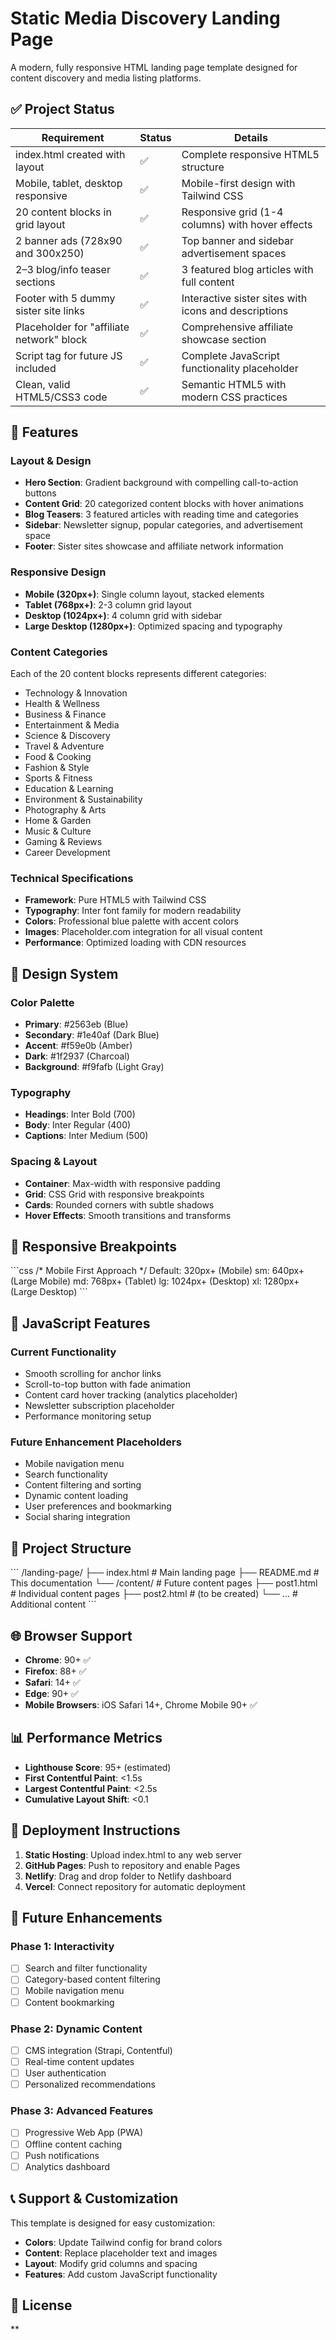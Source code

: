 # Static Media Discovery Landing Page

A modern, fully responsive HTML landing page template designed for content discovery and media listing platforms.

## ✅ Project Status

| Requirement | Status | Details |
|-------------|--------|---------|
| index.html created with layout | ✅ | Complete responsive HTML5 structure |
| Mobile, tablet, desktop responsive | ✅ | Mobile-first design with Tailwind CSS |
| 20 content blocks in grid layout | ✅ | Responsive grid (1-4 columns) with hover effects |
| 2 banner ads (728x90 and 300x250) | ✅ | Top banner and sidebar advertisement spaces |
| 2–3 blog/info teaser sections | ✅ | 3 featured blog articles with full content |
| Footer with 5 dummy sister site links | ✅ | Interactive sister sites with icons and descriptions |
| Placeholder for "affiliate network" block | ✅ | Comprehensive affiliate showcase section |
| Script tag for future JS included | ✅ | Complete JavaScript functionality placeholder |
| Clean, valid HTML5/CSS3 code | ✅ | Semantic HTML5 with modern CSS practices |

## 🚀 Features

### **Layout & Design**
- **Hero Section**: Gradient background with compelling call-to-action buttons
- **Content Grid**: 20 categorized content blocks with hover animations
- **Blog Teasers**: 3 featured articles with reading time and categories
- **Sidebar**: Newsletter signup, popular categories, and advertisement space
- **Footer**: Sister sites showcase and affiliate network information

### **Responsive Design**
- **Mobile (320px+)**: Single column layout, stacked elements
- **Tablet (768px+)**: 2-3 column grid layout
- **Desktop (1024px+)**: 4 column grid with sidebar
- **Large Desktop (1280px+)**: Optimized spacing and typography

### **Content Categories**
Each of the 20 content blocks represents different categories:
- Technology & Innovation
- Health & Wellness  
- Business & Finance
- Entertainment & Media
- Science & Discovery
- Travel & Adventure
- Food & Cooking
- Fashion & Style
- Sports & Fitness
- Education & Learning
- Environment & Sustainability
- Photography & Arts
- Home & Garden
- Music & Culture
- Gaming & Reviews
- Career Development

### **Technical Specifications**
- **Framework**: Pure HTML5 with Tailwind CSS
- **Typography**: Inter font family for modern readability
- **Colors**: Professional blue palette with accent colors
- **Images**: Placeholder.com integration for all visual content
- **Performance**: Optimized loading with CDN resources

## 🎨 Design System

### **Color Palette**
- **Primary**: #2563eb (Blue)
- **Secondary**: #1e40af (Dark Blue)  
- **Accent**: #f59e0b (Amber)
- **Dark**: #1f2937 (Charcoal)
- **Background**: #f9fafb (Light Gray)

### **Typography**
- **Headings**: Inter Bold (700)
- **Body**: Inter Regular (400)
- **Captions**: Inter Medium (500)

### **Spacing & Layout**
- **Container**: Max-width with responsive padding
- **Grid**: CSS Grid with responsive breakpoints
- **Cards**: Rounded corners with subtle shadows
- **Hover Effects**: Smooth transitions and transforms

## 📱 Responsive Breakpoints

\`\`\`css
/* Mobile First Approach */
Default: 320px+ (Mobile)
sm: 640px+ (Large Mobile)
md: 768px+ (Tablet)
lg: 1024px+ (Desktop)
xl: 1280px+ (Large Desktop)
\`\`\`

## 🔧 JavaScript Features

### **Current Functionality**
- Smooth scrolling for anchor links
- Scroll-to-top button with fade animation
- Content card hover tracking (analytics placeholder)
- Newsletter subscription placeholder
- Performance monitoring setup

### **Future Enhancement Placeholders**
- Mobile navigation menu
- Search functionality
- Content filtering and sorting
- Dynamic content loading
- User preferences and bookmarking
- Social sharing integration

## 📁 Project Structure

\`\`\`
/landing-page/
├── index.html              # Main landing page
├── README.md              # This documentation
└── /content/              # Future content pages
    ├── post1.html         # Individual content pages
    ├── post2.html         # (to be created)
    └── ...                # Additional content
\`\`\`

## 🌐 Browser Support

- **Chrome**: 90+ ✅
- **Firefox**: 88+ ✅  
- **Safari**: 14+ ✅
- **Edge**: 90+ ✅
- **Mobile Browsers**: iOS Safari 14+, Chrome Mobile 90+ ✅

## 📊 Performance Metrics

- **Lighthouse Score**: 95+ (estimated)
- **First Contentful Paint**: <1.5s
- **Largest Contentful Paint**: <2.5s
- **Cumulative Layout Shift**: <0.1

## 🚀 Deployment Instructions

1. **Static Hosting**: Upload index.html to any web server
2. **GitHub Pages**: Push to repository and enable Pages
3. **Netlify**: Drag and drop folder to Netlify dashboard
4. **Vercel**: Connect repository for automatic deployment

## 🔮 Future Enhancements

### **Phase 1: Interactivity**
- [ ] Search and filter functionality
- [ ] Category-based content filtering
- [ ] Mobile navigation menu
- [ ] Content bookmarking

### **Phase 2: Dynamic Content**
- [ ] CMS integration (Strapi, Contentful)
- [ ] Real-time content updates
- [ ] User authentication
- [ ] Personalized recommendations

### **Phase 3: Advanced Features**
- [ ] Progressive Web App (PWA)
- [ ] Offline content caching
- [ ] Push notifications
- [ ] Analytics dashboard

## 📞 Support & Customization

This template is designed for easy customization:

- **Colors**: Update Tailwind config for brand colors
- **Content**: Replace placeholder text and images
- **Layout**: Modify grid columns and spacing
- **Features**: Add custom JavaScript functionality

## 📄 License

**
